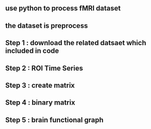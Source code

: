 ## use python to process fMRI dataset
## the dataset is preprocess


## Step 1 : download the related datsaet which included in code
## Step 2 : ROI Time Series 
## Step 3 : create matrix
## Step 4 : binary matrix
## Step 5 : brain functional graph
